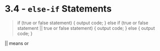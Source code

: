 # 3.4 - `else-if` Statements
> if (true or false statement) 
{
    output code;
}
else if (true or false statement || true or false statement)
{
    output code;
}
else
{
    output code;
}

|| means or